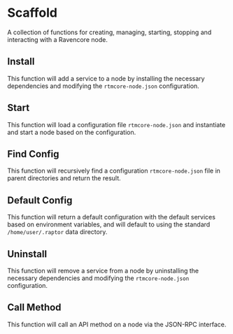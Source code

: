 # Scaffold
A collection of functions for creating, managing, starting, stopping and interacting with a Ravencore node.

## Install
This function will add a service to a node by installing the necessary dependencies and modifying the `rtmcore-node.json` configuration.

## Start
This function will load a configuration file `rtmcore-node.json` and instantiate and start a node based on the configuration.

## Find Config
This function will recursively find a configuration `rtmcore-node.json` file in parent directories and return the result.

## Default Config
This function will return a default configuration with the default services based on environment variables, and will default to using the standard `/home/user/.raptor` data directory.

## Uninstall
This function will remove a service from a node by uninstalling the necessary dependencies and modifying the `rtmcore-node.json` configuration.

## Call Method
This function will call an API method on a node via the JSON-RPC interface.
